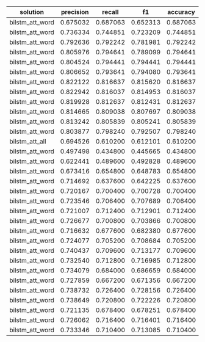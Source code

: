 |solution|precision|recall|f1|accuracy|auc|                                                                                                                                                               
|---------|:---:|:----:|:--:|:--:|:--:|
|bilstm_att_word|0.675032|0.687063|0.652313|0.687063|0.828148|
|bilstm_att_word|0.736334|0.744851|0.723209|0.744851|0.860582|
|bilstm_att_word|0.792636|0.792242|0.781981|0.792242|0.886212|
|bilstm_att_word|0.805976|0.794641|0.789099|0.794641|0.888681|
|bilstm_att_word|0.804524|0.794441|0.794441|0.794441|0.890144|
|bilstm_att_word|0.806652|0.793641|0.794080|0.793641|0.889815|
|bilstm_att_word|0.822122|0.816637|0.815620|0.816637|0.901051|
|bilstm_att_word|0.822942|0.816037|0.814953|0.816037|0.898948|
|bilstm_att_word|0.819928|0.812637|0.812431|0.812637|0.898674|
|bilstm_att_word|0.814665|0.809038|0.807697|0.809038|0.898111|
|bilstm_att_word|0.813242|0.805839|0.805241|0.805839|0.895932|
|bilstm_att_word|0.803877|0.798240|0.792507|0.798240|0.889265|
|bilstm_att_all|0.694526|0.610200|0.612101|0.610200|0.789450|
|bilstm_att_word|0.497498|0.434800|0.445665|0.434800|0.693745|
|bilstm_att_word|0.622441|0.489600|0.492828|0.489600|0.723457|
|bilstm_att_word|0.673416|0.654800|0.648783|0.654800|0.812891|
|bilstm_att_word|0.714692|0.637600|0.642225|0.637600|0.803519|
|bilstm_att_word|0.720167|0.700400|0.700728|0.700400|0.837914|
|bilstm_att_word|0.723546|0.706400|0.707689|0.706400|0.841298|
|bilstm_att_word|0.721007|0.712400|0.712901|0.712400|0.844277|
|bilstm_att_word|0.726677|0.700800|0.703866|0.700800|0.838122|
|bilstm_att_word|0.716632|0.677600|0.682380|0.677600|0.825425|
|bilstm_att_word|0.724077|0.705200|0.708684|0.705200|0.840798|
|bilstm_att_word|0.740437|0.709600|0.713177|0.709600|0.842900|
|bilstm_att_word|0.732540|0.712800|0.716985|0.712800|0.844615|
|bilstm_att_word|0.734079|0.684000|0.686659|0.684000|0.828893|
|bilstm_att_word|0.727859|0.667200|0.671356|0.667200|0.820906|
|bilstm_att_word|0.738732|0.726400|0.728156|0.726400|0.851953|
|bilstm_att_word|0.738649|0.720800|0.722226|0.720800|0.848818|
|bilstm_att_word|0.721135|0.678400|0.678251|0.678400|0.826992|
|bilstm_att_word|0.726062|0.716400|0.716401|0.716400|0.846473|
|bilstm_att_word|0.733346|0.710400|0.713085|0.710400|0.843645|
